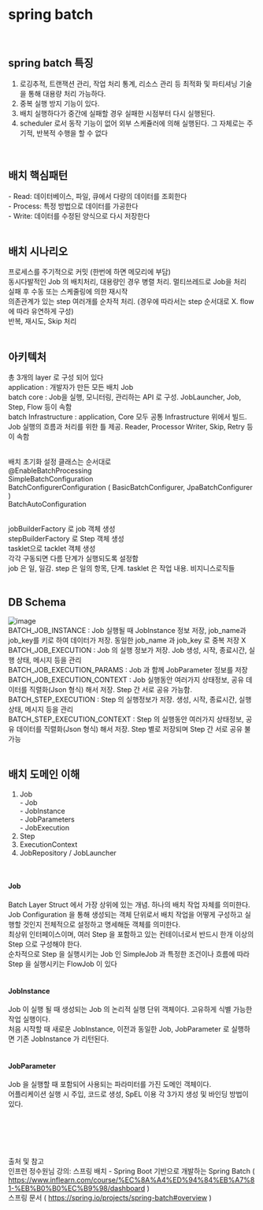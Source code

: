 
# spring batch 
<br>

## spring batch 특징
1. 로깅추적, 트랜잭션 관리, 작업 처리 통계, 리소스 관리 등 최적화 및 파티셔닝 기술을 통해 대용량 처리 가능하다.<br>
2. 중복 실행 방지 기능이 있다.<br>
3. 배치 실행하다가 중간에 실패할 경우 실패한 시점부터 다시 실행된다.<br>
4. scheduler 로서 동작 기능이 없어 외부 스케쥴러에 의해 실행된다. 그 자체로는 주기적, 반복적 수행을 할 수 없다<br>
<br>

## 배치 핵심패턴
-&nbsp;Read: 데이터베이스, 파일, 큐에서 다량의 데이터를 조회한다<br>
-&nbsp;Process: 특정 방법으로 데이터를 가공한다<br>
-&nbsp;Write: 데이터를 수정된 양식으로 다시 저장한다<br>
<br>

## 배치 시나리오
프로세스를 주기적으로 커밋 (한번에 하면 메모리에 부담)<br>
동시다발적인 Job 의 배치처리, 대용량인 경우 병렬 처리. 멀티쓰레드로 Job을 처리<br>
실패 후 수동 또는 스케줄링에 의한 재시작<br>
의존관계가 있는 step 여러개를 순차적 처리. (경우에 따라서는 step 순서대로 X. flow 에 따라 유연하게 구성)<br>
반복, 재시도, Skip 처리<br>
<br>

## 아키텍처
총 3개의 layer 로 구성 되어 있다<br>
application : 개발자가 만든 모든 배치 Job<br>
batch core : Job을 실행, 모니터링, 관리하는 API 로 구성. JobLauncher, Job, Step, Flow 등이 속함<br>
batch Infrastructure : application, Core 모두 공통 Infrastructure 위에서 빌드. Job 실행의 흐름과 처리를 위한 틀 제공. Reader, Processor Writer, Skip, Retry 등이 속함<br>
<br>

배치 초기화 설정 클래스는 순서대로<br>
@EnableBatchProcessing<br>
SimpleBatchConfiguration<br>
BatchConfigurerConfiguration ( BasicBatchConfigurer, JpaBatchConfigurer )<br>
BatchAutoConfiguration<br>
<br>

jobBuilderFactory 로 job 객체 생성<br>
stepBuilderFactory 로 Step 객체 생성<br>
tasklet으로 tacklet 객체 생성<br>
각각 구동되면 다름 단계가 실행되도록 설정함<br>
job 은 일, 일감. step 은 일의 항목, 단계. tasklet 은 작업 내용. 비지니스로직들<br>
<br>

## DB Schema
![image](https://user-images.githubusercontent.com/62210870/197560912-bb2bd596-2937-4bef-83ce-ccf5c84e2d42.png)
<br>
BATCH_JOB_INSTANCE : Job 실행될 때 JobInstance 정보 저장, job_name과 job_key를 키로 하여 데이터가 저장. 동일한 job_name 과 job_key 로 중복 저장 X<br>
BATCH_JOB_EXECUTION : Job 의 실행 정보가 저장. Job 생성, 시작, 종료시간, 실행 상태, 메시지 등을 관리<br>
BATCH_JOB_EXECUTION_PARAMS : Job 과 함께 JobParameter 정보를 저장<br>
BATCH_JOB_EXECUTION_CONTEXT : Job 실행동안 여러가지 상태정보, 공유 데이터를 직렬화(Json 형식) 해서 저장. Step 간 서로 공유 가능함.<br>
BATCH_STEP_EXECUTION : Step 의 실행정보가 저장. 생성, 시작, 종료시간, 실행상태, 메시지 등을 관리<br>
BATCH_STEP_EXECUTION_CONTEXT : Step 의 실행동안 여러가지 상태정보, 공유 데이터를 직렬화(Json 형식) 해서 저장. Step 별로 저장되며 Step 간 서로 공유 불가능<br>
<br>

## 배치 도메인 이해
1. Job<br>
  -&nbsp;Job <br>
  -&nbsp;JobInstance<br>
  -&nbsp;JobParameters<br>
  -&nbsp;JobExecution<br>
2. Step<br>
3. ExecutionContext<br>
4. JobRepository / JobLauncher<br>
<br>

#### Job <br>
Batch Layer Struct 에서 가장 상위에 있는 개념. 하나의 배치 작업 자체를 의미한다.<br>
Job Configuration 을 통해 생성되는 객체 단위로서 배치 작업을 어떻게 구성하고 실행할 것인지 전체적으로 설정하고 명세해둔 객체를 의미한다. <br>
최상위 인터페이스이며, 여러 Step 을 포함하고 있는 컨테이너로서 반드시 한개 이상의 Step 으로 구성해야 한다.<br>
순차적으로 Step 을 실행시키는 Job 인 SimpleJob 과 특정한 조건이나 흐름에 따라 Step 을 실행시키는 FlowJob 이 있다<br>
<br>

#### JobInstance
Job 이 실행 될 때 생성되는 Job 의 논리적 실행 단위 객체이다. 고유하게 식별 가능한 작업 실행이다.<br>
처음 시작할 때 새로운 JobInstance, 이전과 동일한 Job, JobParameter 로 실행하면 기존 JobInstance 가 리턴된다.<br>
<br>

#### JobParameter
Job 을 실행할 때 포함되어 사용되는 파라미터를 가진 도메인 객체이다.<br>
어플리케이션 실행 시 주입, 코드로 생성, SpEL 이용 각 3가지 생성 및 바인딩 방법이 있다.<br>
<br>

<br><br><br>

출처 및 참고<br>
인프런 정수원님 강의: 스프링 배치 - Spring Boot 기반으로 개발하는 Spring Batch ( https://www.inflearn.com/course/%EC%8A%A4%ED%94%84%EB%A7%81-%EB%B0%B0%EC%B9%98/dashboard ) <br>
스프링 문서 ( https://spring.io/projects/spring-batch#overview ) <br>
